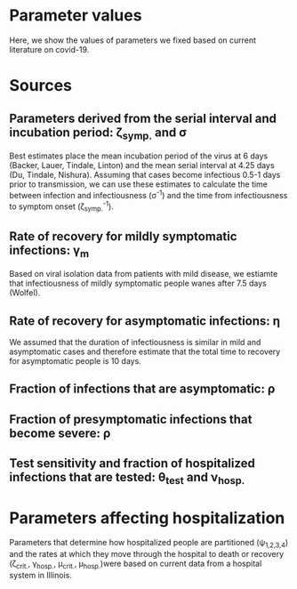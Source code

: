 # Parameter values

Here, we show the values of parameters we fixed based on current literature on covid-19.


# Sources

## Parameters derived from the serial interval and incubation period: &zeta;<sub>symp.</sub> and &sigma;

Best estimates place the mean incubation period of the virus at 6 days (Backer, Lauer, Tindale, Linton) and the mean serial interval at 4.25 days (Du, Tindale, Nishura). Assuming that cases become infectious 0.5-1 days prior to transmission, we can use these estimates to calculate the time between infection and infectiousness (&sigma;<sup>-1</sup>) and the time from infectiousness to symptom onset (&zeta;<sub>symp.</sub><sup>-1</sup>).

## Rate of recovery for mildly symptomatic infections: &gamma;<sub>m</sub>

Based on viral isolation data from patients with mild disease, we estiamte that infectiousness of mildly symptomatic people wanes after 7.5 days (Wolfel).

## Rate of recovery for asymptomatic infections: &eta;

We assumed that the duration of infectiousness is similar in mild and asymptomatic cases and therefore estimate that the total time to recovery for asymptomatic people is 10 days.

## Fraction of infections that are asymptomatic: &rho;

## Fraction of presymptomatic infections that become severe: &rho;

## Test sensitivity and fraction of hospitalized infections that are tested: &theta;<sub>test</sub> and &nu;<sub>hosp.</sub>


# Parameters affecting hospitalization

Parameters that determine how hospitalized people are partitioned (&psi;<sub>1,2,3,4</sub>) and the rates at which they move through the hospital to death or recovery (&zeta;<sub>crit.</sub>, &gamma;<sub>hosp.</sub>, &mu;<sub>crit.</sub>, &mu;<sub>hosp.</sub>)were based on current data from a hospital system in Illinois. 

